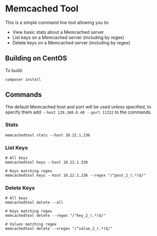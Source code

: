 # Memcached Tool

This is a simple command line tool allowing you to:

 * View basic stats about a Memcached server
 * List keys on a Memcached server (including by regex)
 * Delete keys on a Memcached server (including by regex)

## Building on CentOS

To build:

```
composer install
```

## Commands

The default Memcached host and port will be used unless specified, to specify them add `--host 129.168.0.48 --port 11322` to the commands.

### Stats

```
memcachedtool stats --host 10.22.1.236
```

### List Keys

```
# All keys
memcachedtool keys --host 10.22.1.236

# Keys matching regex
memcachedtool keys --host 10.22.1.236 --regex "/^post_2_(.*)$/"
```

### Delete Keys

```
# All keys
memcachedtool delete --all

# Keys matching regex
memcachedtool delete --regex "/^key_2_(.*)$/"

# Values matching regex
memcachedtool delete --vregex "/^value_2_(.*)$/"
```
